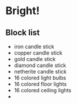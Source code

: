 # Bright!
## Block list
- iron candle stick
- copper candle stick
- gold candle stick
- diamond candle stick
- netherite candle stick
- 16 colored light bulbs
- 16 colored floor lights
- 16 colored ceiling lights
- 